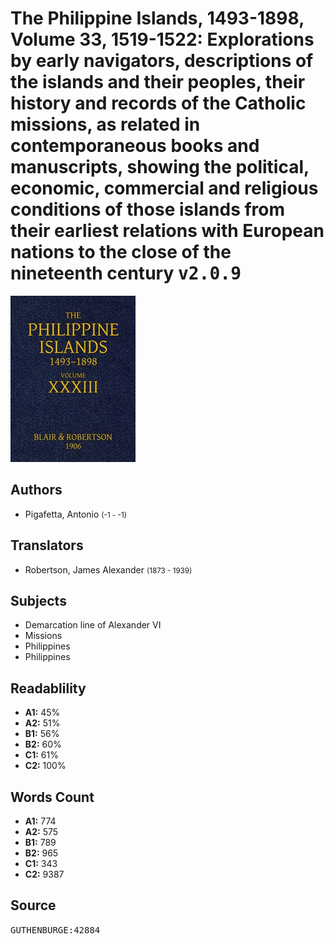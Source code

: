 # The Philippine Islands, 1493-1898, Volume 33, 1519-1522: Explorations by early navigators, descriptions of the islands and their peoples, their history and records of the Catholic missions, as related in contemporaneous books and manuscripts, showing the political, economic, commercial and religious conditions of those islands from their earliest relations with European nations to the close of the nineteenth century <kbd>v2.0.9</kbd>

![](./cover.medium.jpg "")

## Authors


 - Pigafetta, Antonio <small>(-1 - -1)</small>

## Translators


 - Robertson, James Alexander <small>(1873 - 1939)</small>

## Subjects


 - Demarcation line of Alexander VI
 - Missions
 - Philippines
 - Philippines

## Readablility


 - **A1:** 45%
 - **A2:** 51%
 - **B1:** 56%
 - **B2:** 60%
 - **C1:** 61%
 - **C2:** 100%

## Words Count


 - **A1:** 774
 - **A2:** 575
 - **B1:** 789
 - **B2:** 965
 - **C1:** 343
 - **C2:** 9387

## Source


<kbd>GUTHENBURGE:42884</kbd>
